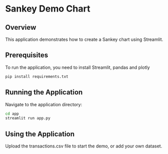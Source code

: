 # Sankey Demo Chart

## Overview
This application demonstrates how to create a Sankey chart using Streamlit. 

## Prerequisites
To run the application, you need to install Streamlit, pandas and plotly

```bash
pip install requirements.txt
```

## Running the Application
Navigate to the application directory:
```bash
cd app
streamlit run app.py
```

## Using the Application

Upload the transactions.csv file to start the demo, or add your own dataset.
